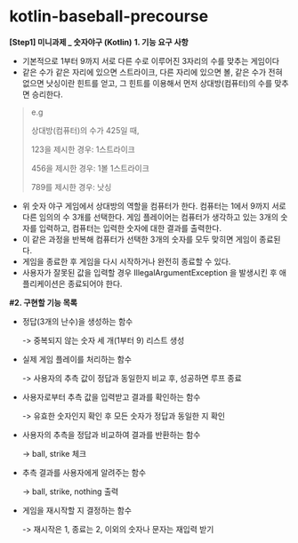 # kotlin-baseball-precourse

**[Step1] 미니과제 _ 숫자야구 (Kotlin)**
**1. 기능 요구 사항**

- 기본적으로 1부터 9까지 서로 다른 수로 이루어진 3자리의 수를 맞추는 게임이다
- 같은 수가 같은 자리에 있으면 스트라이크, 다른 자리에 있으면 볼, 같은 수가 전혀 없으면 낫싱이란 힌트를 얻고, 그 힌트를 이용해서 먼저 상대방(컴퓨터)의 수를 맞추면 승리한다.
>e.g
>
>상대방(컴퓨터)의 수가 425일 때,
>
>123을 제시한 경우: 1스트라이크
>
>456을 제시한 경우: 1볼 1스트라이크
>
>789를 제시한 경우: 낫싱

- 위 숫자 야구 게임에서 상대방의 역할을 컴퓨터가 한다. 컴퓨터는 1에서 9까지 서로 다른 임의의 수 3개를 선택한다. 게임 플레이어는 컴퓨터가 생각하고 있는
  3개의 숫자를 입력하고, 컴퓨터는 입력한 숫자에 대한 결과를 출력한다.
- 이 같은 과정을 반복해 컴퓨터가 선택한 3개의 숫자를 모두 맞히면 게임이 종료된다.
- 게임을 종료한 후 게임을 다시 시작하거나 완전히 종료할 수 있다.
- 사용자가 잘못된 값을 입력할 경우 IllegalArgumentException 을 발생시킨 후 애플리케이션은 종료되어야 한다.

**#2. 구현할 기능 목록**

- 정답(3개의 난수)을 생성하는 함수

  -> 중복되지 않는 숫자 세 개(1부터 9) 리스트 생성
- 실제 게임 플레이를 처리하는 함수

  -> 사용자의 추측 값이 정답과 동일한지 비교 후, 성공하면 루프 종료
- 사용자로부터 추측 값을 입력받고 결과를 확인하는 함수

  -> 유효한 숫자인지 확인 후 모든 숫자가 정답과 동일한 지 확인
- 사용자의 추측을 정답과 비교하여 결과를 반환하는 함수

  -> ball, strike 체크
- 추측 결과를 사용자에게 알려주는 함수

  -> ball, strike, nothing 출력
- 게임을 재시작할 지 결정하는 함수

  -> 재시작은 1, 종료는 2, 이외의 숫자나 문자는 재입력 받기
